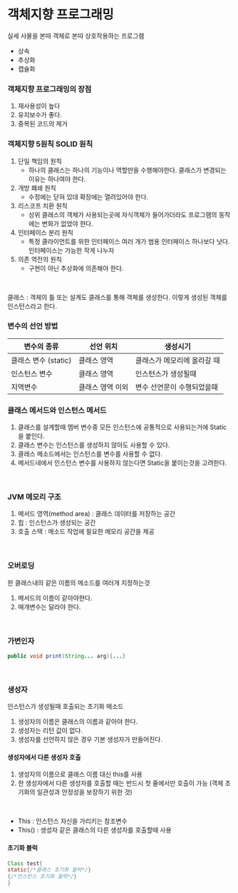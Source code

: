 # 객체지향 프로그래밍

실세 사물을 본따 객체로 본따 상호작용하는 프로그램

- 상속
- 추상화 
- 캡슐화

### 객체지향 프로그래밍의 장점

1. 재사용성이 높다
2. 유지보수가 좋다.
3. 중복된 코드의 제거

### 객체지향 5원칙 SOLID 원칙

1. 단일 책임의 원칙
   - 하나의 클래스는 하나의 기능이나 역할만을 수행해야한다. 클래스가 변경되는 이유는 하나여야 한다.
2. 개방 폐쇄 원칙
   - 수정에는 닫혀 있데 확장에는 열려있어야 한다.
3. 리스코프 치환 원칙
   - 상위 클래스의 객체가 사용되는곳에 자식객체가 들어가더라도 프로그램의 동작에는 변화가 없었야 한다.
4. 인터페이스 분리 원칙
   - 특정 클라이언트를 위한 인터페이스 여러 개가 범용 인터페이스 하나보다 낫다. 인터페이스는 가능한 작게 나누자
5. 의존 역전의 원칙
   - 구현이 아닌 추상화에 의존해야 한다.

<br/>

클래스 : 객체의 틀 또는 설계도 클래스를 통해 객체를 생성한다. 이렇게 생성된 객체를 인스턴스라고 한다.

### 변수의 선언 방법

| 변수의 종류          | 선언 위치        | 생성시기                    |
| -------------------- | ---------------- | --------------------------- |
| 클래스 변수 (static) | 클래스 영역      | 클래스가 메모리에 올라갈 때 |
| 인스턴스 변수        | 클래스 영역      | 인스턴스가 생성될때         |
| 지역변수             | 클래스 영역 이외 | 변수 선언문이 수행되었을때  |

### 클래스 메서드와 인스턴스 메서드

1. 클래스를 설계할때 멤버 변수중 모든 인스턴스에 공통적으로 사용되는거에 Static을 붙인다.
2. 클래스 변수는 인스턴스를 생성하지 않아도 사용할 수 있다.
3. 클래스 메소드에서는 인스턴스를 변수를 사용할 수 없다.
4. 메서드네에서 인스턴스 변수를 사용하지 않는다면 Static을 붙이는것을 고려한다.

<br/>

### JVM 메모리 구조

1. 메서드 영역(method area) : 클래스 데이터를 저장하는 공간
2. 힙 : 인스턴스가 생성되는 공간
3. 호출 스택 : 메소드 작업에 필요한 메모리 공간을 제공

<br/>

### 오버로딩

한 클래스내의 같은 이름의 메소드를 여러개 지정하는것

1. 메서드의 이름이 같아야한다.
2. 매개변수는 달라야 한다.

<br/>

### 가변인자

```java
public void print(String... arg){...}
```

<br/>

### 생성자

인스턴스가 생성될때 호출되는 초기화 메소드

1. 생성자의 이름은 클래스의 이름과 같아야 한다.
2. 생성자는 리턴 값이 없다.
3. 생성자를 선언하지 않은 경우 기본 생성자가 만들어진다.

#### 생성자에서 다른 생성자 호출

1. 생성자의 이름으로 클래스 이름 대신 this를 사용
2. 한 생성자에서 다른 생성자를 호출할 때는 반드시 첫 줄에서만 호출이 가능 (객체 초기화의 일관성과 안정성을 보장하기 위한 것)

<br/>

- This : 인스턴스 자신을 가리키는 참조변수
- This() : 생성자 같은 클래스의 다른 생성자를 호출할때 사용

#### 초기화 블럭

```java
Class test{
static{/*클래스 초기화 블럭*/}
{/*인스턴스 초기화 블럭*/}
}
```


